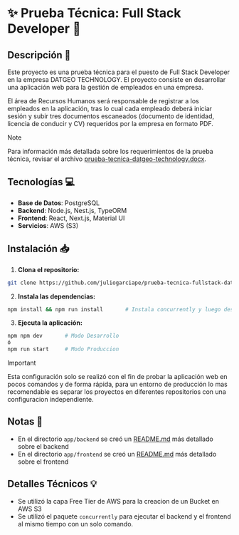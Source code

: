 # :sparkles: Prueba Técnica: Full Stack Developer :dart:

## Descripción :page_facing_up:

Este proyecto es una prueba técnica para el puesto de Full Stack Developer en la empresa DATGEO TECHNOLOGY. El proyecto consiste en desarrollar una aplicación web para la gestión de empleados en una empresa. 

El área de Recursos Humanos será responsable de registrar a los empleados en la aplicación, tras lo cual cada empleado deberá iniciar sesión y subir tres documentos escaneados (documento de identidad, licencia de conducir y CV) requeridos por la empresa en formato PDF.

> [!NOTE]
> Para información más detallada sobre los requerimientos de la prueba técnica, revisar el archivo [prueba-tecnica-datgeo-technology.docx](media/prueba-tecnica-datgeo-technology.docx).

## Tecnologías :computer:

- **Base de Datos**: PostgreSQL
- **Backend**: Node.js, Nest.js, TypeORM
- **Frontend**: React, Next.js, Material UI
- **Servicios**: AWS (S3)

## Instalación :inbox_tray:

1) **Clona el repositorio:**

```bash
git clone https://github.com/juliogarciape/prueba-tecnica-fullstack-datgeo.git
```

2) **Instala las dependencias:**

```bash
npm install && npm run install       # Instala concurrently y luego descarga las dependencias del backend y frontend
```

3) **Ejecuta la aplicación:**

```bash
npm npm dev       # Modo Desarrollo
ó
npm run start     # Modo Produccion 
```

> [!IMPORTANT]
> Esta configuración solo se realizó con el fin de probar la aplicación web en pocos comandos y de forma rápida, para un entorno de producción lo mas recomendable es separar los proyectos en diferentes repositorios con una configuracion independiente.

## Notas :memo:

- En el directorio `app/backend` se creó un [README.md](app/backend/README.md) más detallado sobre el backend
- En el directorio `app/frontend` se creó un [README.md](app/frontend/README.md) más detallado sobre el frontend

## Detalles Técnicos :bulb:

- Se utilizó la capa Free Tier de AWS para la creacion de un Bucket en AWS S3
- Se utilizó el paquete `concurrently` para ejecutar el backend y el frontend al mismo tiempo con un solo comando.
